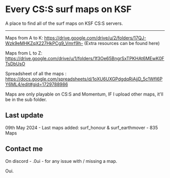 # Every CS:S surf maps on KSF

A place to find all of the surf maps on KSF CS:S servers.

_____________________________________________________

Maps from A to K: https://drive.google.com/drive/u/2/folders/17QJ-Wzk9eMHKZqX227HkPCg9_Vmrf9h-
(Extra resources can be found here)


Maps from L to Z: https://drive.google.com/drive/u/1/folders/1f3Oe65BngrSxTPKHAt6MEwK0FTsDbUsO


Spreadsheet of all the maps : https://docs.google.com/spreadsheets/d/1oXU6UXGPdgdqRiAjjD_5c1WfI6PY6ML4/edit#gid=1729788986


Maps are only playable on CS:S and Momentum, IF I upload other maps, it'll be in the sub folder.

## Last update

09th May 2024 - Last maps added: surf_honour & surf_earthmover - 835 Maps 

## Contact me 
On discord - .0ui - for any issue with / missing a map.

Oui.
